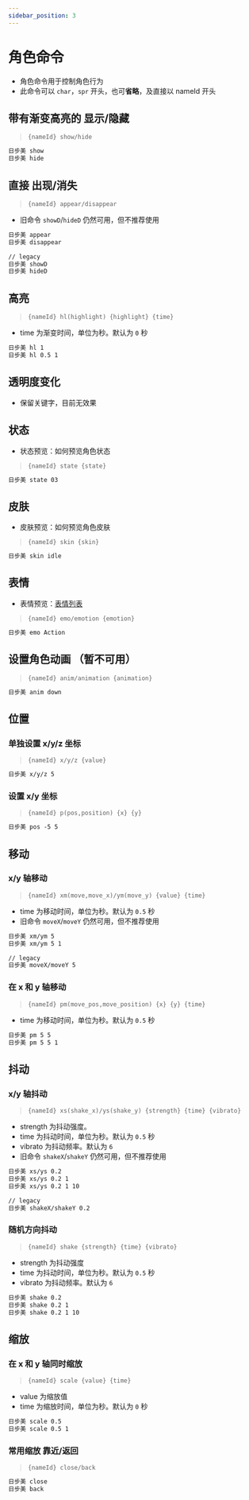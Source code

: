 ```yaml
---
sidebar_position: 3
---
```


# 角色命令

- 角色命令用于控制角色行为
- 此命令可以 `char`，`spr` 开头，也可**省略**，及直接以 nameId 开头

## 带有渐变高亮的 显示/隐藏

> `{nameId} show/hide`

```txt
日步美 show
日步美 hide
```

## 直接 出现/消失

> `{nameId} appear/disappear`

- 旧命令 `showD`/`hideD` 仍然可用，但不推荐使用

```txt
日步美 appear
日步美 disappear

// legacy
日步美 showD
日步美 hideD
```

## 高亮

> `{nameId} hl(highlight) {highlight} {time}`

- time 为渐变时间，单位为秒。默认为 `0` 秒

```txt
日步美 hl 1
日步美 hl 0.5 1
```

## 透明度变化

- 保留关键字，目前无效果

## 状态

- 状态预览：如何预览角色状态

> `{nameId} state {state}`

```txt
日步美 state 03
```

## 皮肤

- 皮肤预览：如何预览角色皮肤

> `{nameId} skin {skin}`

```txt
日步美 skin idle
```

## 表情

- 表情预览：[表情列表](/docs/reference/emotion-list)

> `{nameId} emo/emotion {emotion}`

```txt
日步美 emo Action
```

## 设置角色动画 （暂不可用）

> `{nameId} anim/animation {animation}`

```txt
日步美 anim down
```

## 位置

### 单独设置 x/y/z 坐标

> `{nameId} x/y/z {value}`

```txt
日步美 x/y/z 5
```

### 设置 x/y 坐标

> `{nameId} p(pos,position) {x} {y}`

```txt
日步美 pos -5 5
```

## 移动

### x/y 轴移动

> `{nameId} xm(move,move_x)/ym(move_y) {value} {time}`

- time 为移动时间，单位为秒。默认为 `0.5` 秒
- 旧命令 `moveX`/`moveY` 仍然可用，但不推荐使用

```txt
日步美 xm/ym 5
日步美 xm/ym 5 1

// legacy
日步美 moveX/moveY 5
```

### 在 x 和 y 轴移动

> `{nameId} pm(move_pos,move_position) {x} {y} {time}`

- time 为移动时间，单位为秒。默认为 `0.5` 秒

```txt
日步美 pm 5 5
日步美 pm 5 5 1
```

## 抖动

### x/y 轴抖动

> `{nameId} xs(shake_x)/ys(shake_y) {strength} {time} {vibrato}`

- strength 为抖动强度。
- time 为抖动时间，单位为秒。默认为 `0.5` 秒
- vibrato 为抖动频率。默认为 `6`
- 旧命令 `shakeX`/`shakeY` 仍然可用，但不推荐使用

```txt
日步美 xs/ys 0.2
日步美 xs/ys 0.2 1
日步美 xs/ys 0.2 1 10

// legacy
日步美 shakeX/shakeY 0.2
```

### 随机方向抖动

> `{nameId} shake {strength} {time} {vibrato}`

- strength 为抖动强度
- time 为抖动时间，单位为秒。默认为 `0.5` 秒
- vibrato 为抖动频率。默认为 `6`

```txt
日步美 shake 0.2
日步美 shake 0.2 1
日步美 shake 0.2 1 10
```

## 缩放

### 在 x 和 y 轴同时缩放

> `{nameId} scale {value} {time}`

- value 为缩放值
- time 为缩放时间，单位为秒。默认为 `0` 秒

```txt
日步美 scale 0.5
日步美 scale 0.5 1
```

### 常用缩放 靠近/返回

> `{nameId} close/back`

```txt
日步美 close
日步美 back
```

